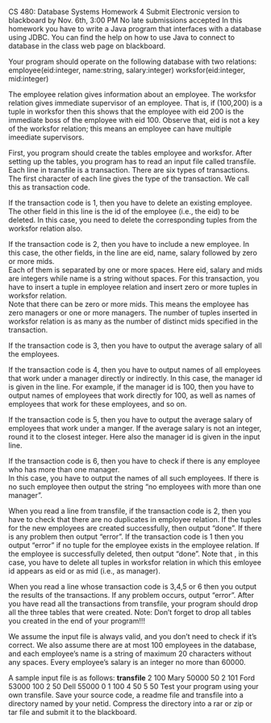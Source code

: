 CS 480: Database Systems
Homework 4
Submit Electronic version to blackboard by Nov. 6th,   3:00 PM
No late submissions accepted
In this homework you have to write a Java program that interfaces with a database using JDBC.  You can find the help on how to use Java  to connect to database in the class web page on blackboard. 

Your program should operate on the following database with two relations:
employee(eid:integer, name:string, salary:integer)
worksfor(eid:integer, mid:integer)
     
The employee relation gives information about an employee.
The worksfor relation gives immediate supervisor of an employee. 
That is, if (100,200) is a tuple in worksfor then this shows that the employee with eid 200 is the immediate boss 
of the employee with eid 100. Observe that, eid  is not a key of the worksfor relation; 
this means an employee can have multiple imeediate supervisors. 

First, you program should create the tables employee and worksfor.
After setting up the tables, you program has to read an input file called transfile. 
Each line in transfile is a transaction. There are six types of transactions. 
The first character of each line gives the type of the transaction. We call this as transaction code. 

If the transaction code is 1, then you have to delete an existing employee. 
The other field in this line is the id of the employee (i.e., the eid) to be deleted.
In this case, you need to delete the corresponding tuples from the worksfor relation also.


If the transaction code is 2, then you have to include a new employee. 
In this case, the other fields, in the line are eid, name, salary followed by zero or more mids.  
Each of them is separated by one or more spaces. 
Here eid, salary and mids are integers while name is a string without spaces. 
For this transaction, you have to insert a tuple in employee relation and insert zero or more tuples in worksfor relation.  
Note that there can be zero or more mids. This means the employee has zero managers or one or more managers. 
The number of tuples inserted in worksfor relation is as many as the number of distinct  mids specified in the transaction.


If the transaction code is 3, then you have to output the average salary of all the employees. 


If the transaction code is 4, then you have to output names of all employees that work under a manager directly or indirectly. 
In this case, the manager id is given in the line. For example, if the manager id is 100, then you have to output 
names of employees that work directly for 100, as well as names of employees that work for these employees, and so on.


If the transaction code is 5, then you have to output the average salary of employees that work under a manger.
If the average salary is not an integer, round it to the closest integer. Here also the manager id is given in the input line.


If the transaction code is 6, then you have to check if there is any employee who has more than one manager.  
In this case, you have to output the names of all such employees. 
If there is no such employee then output the string “no employees with more than one manager”. 


When you read a line from transfile, if the transaction code is 2, 
then you have to check that there are no duplicates in employee relation. 
If the tuples for the new employees are created successfully, then output “done”. 
If there is any problem then output “error”. 
If the transaction code is 1 then you output “error” if no tuple for the employee exists in the employee relation. 
If the employee is successfully deleted, then output “done”. 
Note that , in this case, you have to delete all tuples in worksfor relation in which this emloyee id appears 
as eid or as mid (i.e., as manager).


When you read a line whose transaction code is 3,4,5 or 6 then you output the results of the transactions. 
If any problem occurs, output “error”.
After you have read all the transactions from transfile, your program should drop all the three tables that were created. 
Note: Don’t forget to drop all tables you created in the end of your program!!!


We assume the input file is always valid, and you don’t need to check if it’s correct. 
We also assume there are at most 100 employees in the database, 
and each employee’s name is a string of maximum 20 characters without any spaces. 
Every employee’s salary is an integer no more than 60000.


A sample input file is as follows:
****transfile****
2 100 Mary 50000 50
2 101 Ford 53000 100
2 50 Dell 55000 0
1 100
4 50
5 50
Test your program using your own transfile. Save your source code, a readme file and transfile into a directory named by your netid. Compress the directory into a rar or zip or tar file and submit it to the blackboard. 
